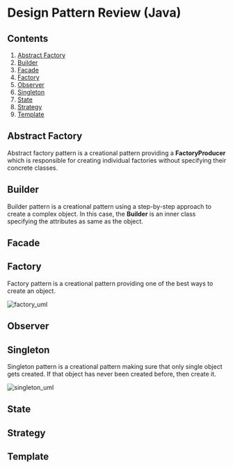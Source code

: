 # Design Pattern Review (Java)

## Contents

1. [Abstract Factory](#abstract_factory)
2. [Builder](#builder)
3. [Facade](#facade)
4. [Factory](#factory)
5. [Observer](#observer)
6. [Singleton](#singleton)
7. [State](#state)
8. [Strategy](#strategy)
9. [Template](#template)

## Abstract Factory
  
Abstract factory pattern is a creational pattern providing a **FactoryProducer** which is responsible for creating individual factories without specifying their concrete classes.
  
  
## Builder
  
Builder pattern is a creational pattern using a step-by-step approach to create a complex object. In this case, the **Builder** is an inner class specifying the attributes as same as the object. 
  
  
## Facade
## Factory

Factory pattern is a creational pattern providing one of the best ways to create an object.
  
  
![factory_uml](http://imgur.com/V2i7Vi8.png "Factory UML")
## Observer
  
  
## Singleton
  
Singleton pattern is a creational pattern making sure that only single object gets created. If that object has never been created before, then create it.
  
![singleton_uml](http://imgur.com/U9XBNzD.png "Singleton UML")
## State
## Strategy
## Template
